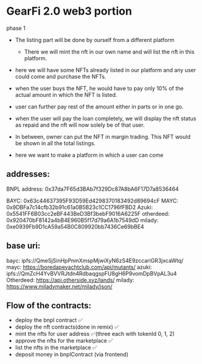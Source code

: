 # GearFi 2.0 web3 portion

phase 1

  - The listing part will be done by ourself from a different platform
    - There we will mint the nft in our own name and will list the nft in this platform.

  - here we will have some NFTs already listed in our platform and any user could come and purchase the NFTs. 
  - when the user buys the NFT, he would have to pay only 10% of the actual amount in which the NFT is listed. 
  - user can further pay rest of the amount either in parts or in one go.
  - when the user will pay the loan completely, we will display the nft status as repaid and the nft will now solely be of that user.
  - In between, owner can put the NFT in margin trading. This NFT would be shown in all the total listings.
  - here we want to make a platform in which a user can come

## addresses: 
BNPL address: 0x37da7F65d3BAb7f329Dc87A8bA6F17D7a8536464

BAYC: 0x63c44637395F93D59Ed4298370183492d89694cF
MAYC: 0x9DBFa7c14cfb32b91c61a0B5B23c1CC1796fFBD2
Azuki: 0x5541FF6B03cc2eBF443BeD3Bf3bebF9016A6225F
otherdeed: 0x920470bF8142a4bB4E960B5f17d79a6A1b7549dD
milady: 0xe0939Fb9D1cA59a54B0C809920bb7436Ce69bBE4


## base uri: 
bayc: ipfs://QmeSjSinHpPnmXmspMjwiXyN6zS4E9zccariGR3jxcaWtq/
mayc: https://boredapeyachtclub.com/api/mutants/
azuki: ipfs://QmZcH4YvBVVRJtdn4RdbaqgspFU8gH6P9vomDpBVpAL3u4
Otherdeed: https://api.otherside.xyz/lands/
milady: https://www.miladymaker.net/milady/json/

## Flow of the contracts: 
 
  - deploy the bnpl contract ✅
  - deploy the nft contracts(done in remix) ✅
  - mint the nfts for user address ✅(three each with tokenId 0, 1, 2)
  - approve the nfts for the marketplace ✅
  - list the nfts in the marketplace ✅
  - deposit money in bnplContract (via frontend)
















